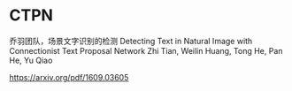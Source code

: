 
# CTPN
乔羽团队，场景文字识别的检测
Detecting Text in Natural Image with Connectionist Text Proposal Network
Zhi Tian, Weilin Huang, Tong He, Pan He, Yu Qiao

https://arxiv.org/pdf/1609.03605

